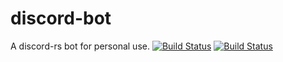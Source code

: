 # discord-bot
A discord-rs bot for personal use. [![Build Status](https://travis-ci.org/TheDoctorsLife/discord-bot.svg?branch=master)](https://travis-ci.org/TheDoctorsLife/discord-bot) [![Build Status](https://travis-ci.org/TheDoctorsLife/discord-bot.svg?branch=master)](https://travis-ci.org/TheDoctorsLife/discord-bot)

